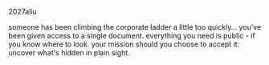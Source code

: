 2027aliu

someone has been climbing the corporate ladder a little too quickly… you’ve been given access to a single document. everything you need is public - if you know where to look. your mission should you choose to accept it: uncover what's hidden in plain sight.
